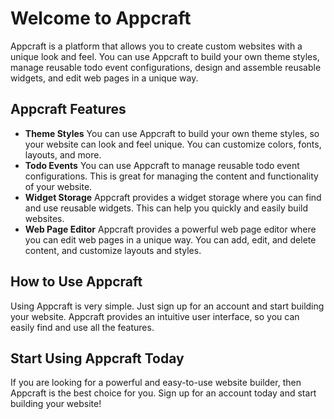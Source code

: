 # Welcome to Appcraft

Appcraft is a platform that allows you to create custom websites with a unique look and feel. You can use Appcraft to build your own theme styles, manage reusable todo event configurations, design and assemble reusable widgets, and edit web pages in a unique way.

## Appcraft Features

- **Theme Styles**
  You can use Appcraft to build your own theme styles, so your website can look and feel unique. You can customize colors, fonts, layouts, and more.
- **Todo Events**
  You can use Appcraft to manage reusable todo event configurations. This is great for managing the content and functionality of your website.
- **Widget Storage**
  Appcraft provides a widget storage where you can find and use reusable widgets. This can help you quickly and easily build websites.
- **Web Page Editor**
  Appcraft provides a powerful web page editor where you can edit web pages in a unique way. You can add, edit, and delete content, and customize layouts and styles.

## How to Use Appcraft

Using Appcraft is very simple. Just sign up for an account and start building your website. Appcraft provides an intuitive user interface, so you can easily find and use all the features.

## Start Using Appcraft Today

If you are looking for a powerful and easy-to-use website builder, then Appcraft is the best choice for you. Sign up for an account today and start building your website!
